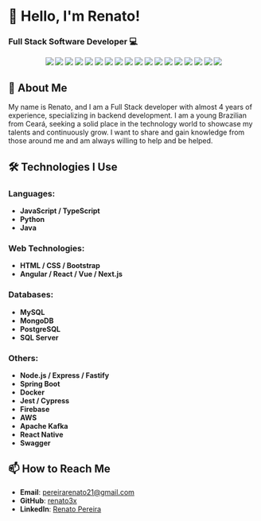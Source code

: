 # 👋 Hello, I'm Renato!

### Full Stack Software Developer 💻

<p align="center">
  <img src="https://img.shields.io/badge/JavaScript-323330?style=for-the-badge&logo=javascript&logoColor=F7DF1E"/>
  <img src="https://img.shields.io/badge/TypeScript-007ACC?style=for-the-badge&logo=typescript&logoColor=white"/>
  <img src="https://img.shields.io/badge/Node.js-43853D?style=for-the-badge&logo=node.js&logoColor=white"/>
  <img src="https://img.shields.io/badge/React-61DAFB?style=for-the-badge&logo=react&logoColor=black"/>
  <img src="https://img.shields.io/badge/React%20Native-20232A?style=for-the-badge&logo=react&logoColor=61DAFB"/>
  <img src="https://img.shields.io/badge/Vue.js-4FC08D?style=for-the-badge&logo=vue.js&logoColor=white"/>
  <img src="https://img.shields.io/badge/GraphQL-E10098?style=for-the-badge&logo=graphql&logoColor=white"/>
  <img src="https://img.shields.io/badge/Docker-2496ED?style=for-the-badge&logo=docker&logoColor=white"/>
  <img src="https://img.shields.io/badge/MySQL-4479A1?style=for-the-badge&logo=mysql&logoColor=white"/>
  <img src="https://img.shields.io/badge/MongoDB-4EA94B?style=for-the-badge&logo=mongodb&logoColor=white"/>
  <img src="https://img.shields.io/badge/PostgreSQL-4169E1?style=for-the-badge&logo=postgresql&logoColor=white"/>
  <img src="https://img.shields.io/badge/Java-007396?style=for-the-badge&logo=java&logoColor=white"/>
  <img src="https://img.shields.io/badge/Jest-15c213?style=for-the-badge&logo=jest&logoColor=white"/>
  <img src="https://img.shields.io/badge/AWS-232F3E?style=for-the-badge&logo=amazonaws&logoColor=white"/>
  <img src="https://img.shields.io/badge/Firebase-FFCA28?style=for-the-badge&logo=firebase&logoColor=black"/>
  <img src="https://img.shields.io/badge/Angular-DD0031?style=for-the-badge&logo=angular&logoColor=white"/>
  <img src="https://img.shields.io/badge/Apache%20Kafka-231F20?style=for-the-badge&logo=apachekafka&logoColor=white"/>
  <img src="https://img.shields.io/badge/Swagger-API-green?style=for-the-badge&logo=swagger&logoColor=white"/>
</p>

## 🌟 About Me
My name is Renato, and I am a Full Stack developer with almost 4 years of experience, specializing in backend development. I am a young Brazilian from Ceará, seeking a solid place in the technology world to showcase my talents and continuously grow. I want to share and gain knowledge from those around me and am always willing to help and be helped.

## 🛠️ Technologies I Use
### Languages:
- **JavaScript / TypeScript**
- **Python**
- **Java**

### Web Technologies:
- **HTML / CSS / Bootstrap**
- **Angular / React / Vue / Next.js**

### Databases:
- **MySQL**
- **MongoDB**
- **PostgreSQL**
- **SQL Server**

### Others:
- **Node.js / Express / Fastify**
- **Spring Boot**
- **Docker**
- **Jest / Cypress**
- **Firebase**
- **AWS**
- **Apache Kafka**
- **React Native**
- **Swagger**

## 📫 How to Reach Me
- **Email**: pereirarenato21@gmail.com
- **GitHub**: [renato3x](https://github.com/renato3x)
- **LinkedIn**: [Renato Pereira](https://linkedin.com/in/renato3x)
